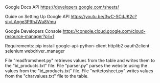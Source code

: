 Google Docs API https://developers.google.com/sheets/

Guide on Setting Up Google API https://youtu.be/3wC-SCdJK2c?si=LAnge3P9hJWu8Vmu

Google Developers Console https://console.cloud.google.com/cloud-resource-manager?pli=1

Requirements: pip install google-api-python-client httplib2 oauth2client selenium webdriver_manager

File "readfromsheet.py" retrieves values from the table and writes them to the "id_products.txt" file. 
File "parser.py" parses the website using the values from the "id_products.txt" file. 
File "writetosheet.py" writes values from the "charvalues.txt" file to the table.
